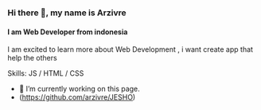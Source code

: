 ### Hi there 👋, my name is Arzivre
#### I am Web Developer from indonesia
 

I am excited to learn more about Web Development , i want create app that help the others

Skills:  JS / HTML / CSS

- 🔭 I’m currently working on this page. 
- (https://github.com/arzivre/JESHO)






<!--
**raivier/raivier** is a ✨ _special_ ✨ repository because its `README.md` (this file) appears on your GitHub profile.

Here are some ideas to get you started:

- 🔭 I’m currently working on ...
- 🌱 I’m currently learning ...
- 👯 I’m looking to collaborate on ...
- 🤔 I’m looking for help with ...
- 💬 Ask me about ...
- 📫 How to reach me: ...
- 😄 Pronouns: ...
- ⚡ Fun fact: ...
-->
